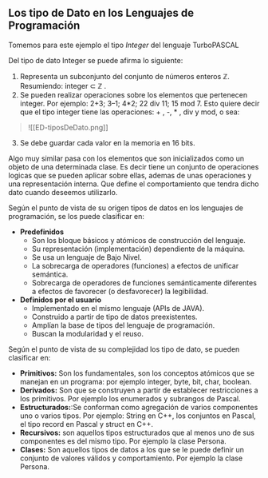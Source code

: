 ## Los tipo de Dato en los Lenguajes de Programación

Tomemos para este ejemplo el tipo *Integer* del lenguaje TurboPASCAL

Del tipo de dato Integer se puede afirma lo siguiente:

1. Representa un subconjunto del conjunto de números enteros ℤ. Resumiendo: integer ⊂ ℤ .
2. Se pueden realizar operaciones sobre los elementos que pertenecen integer. Por ejemplo: 2+3; 3–1; 4*2; 22 div 11; 15 mod 7. Esto quiere decir que el tipo integer tiene las operaciones: + , -, * , div y mod, o sea: 

> ![[ED-tiposDeDato.png]]

3. Se debe guardar cada valor en la memoria en 16 bits.

Algo muy similar pasa con los elementos que son inicializados como un objeto de una determinada clase. Es decir tiene un conjunto de operaciones logicas que se pueden aplicar sobre ellas, ademas de unas operaciones y una representación interna. Que define el comportamiento que tendra dicho dato cuando deseemos utilizarlo.

Según el punto de vista de su origen tipos de datos en los lenguajes de programación, se los puede clasificar en:

- **Predefinidos**
	- Son los bloque básicos y atómicos de construcción del lenguaje.
	- Su representación (implementación) dependiente de la máquina.
	- Se usa un lenguaje de Bajo Nivel.
	- La sobrecarga de operadores (funciones) a efectos de unificar semántica.
	- Sobrecarga de operadores de funciones semánticamente diferentes a efectos de favorecer (o desfavorecer) la legibilidad.
- **Definidos por el usuario**
	- Implementado en el mismo lenguaje (APIs de JAVA).
	- Construido a partir de tipo de datos preexistentes.
	- Amplían la base de tipos del lenguaje de programación.
	- Buscan la modularidad y el reuso.

Según el punto de vista de su complejidad los tipo de dato, se pueden clasificar en:

- **Primitivos:** Son los fundamentales, son los conceptos atómicos que se manejan en un programa: por ejemplo integer, byte, bit, char, boolean.
- **Derivados:** Son que se construyen a partir de establecer restricciones a los primitivos. Por ejemplo los enumerados y subrangos de Pascal.
- **Estructurados:**:Se conforman como agregación de varios componentes uno o varios tipos. Por ejemplo: String en C++, los conjuntos en Pascal, el tipo record en Pascal y struct en C++.
- **Recursivos:** son aquellos tipos estructurados que al menos uno de sus componentes es del mismo tipo. Por ejemplo la clase Persona.
- **Clases:** Son aquellos tipos de datos a los que se le puede definir un conjunto de valores válidos y comportamiento. Por ejemplo la clase Persona.
